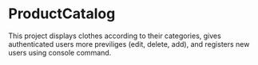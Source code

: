 # ProductCatalog
This project displays clothes according to their categories, gives authenticated users more previliges (edit, delete, add), and registers new users using console command.
